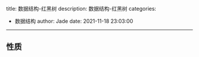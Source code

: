 title: 数据结构-红黑树
description: 数据结构-红黑树
categories:
  - 数据结构
author: Jade
date: 2021-11-18 23:03:00
---
## 性质

